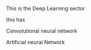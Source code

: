 This is the Deep Learning sector

this has 

Convolutional neural network

Artificial neural Network
